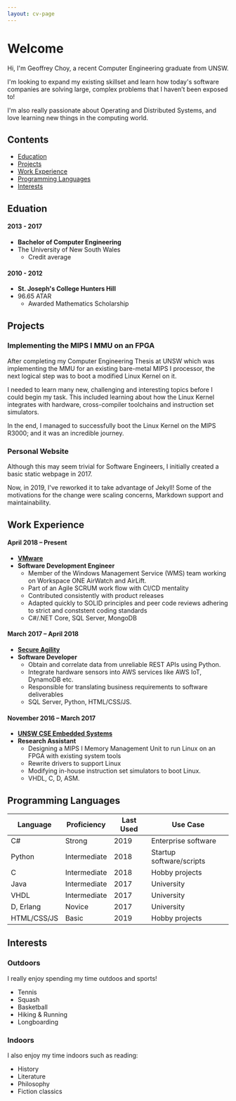 ```yaml
---
layout: cv-page
---
```


# Welcome

Hi, I'm Geoffrey Choy, a recent Computer Engineering graduate from UNSW.

I'm looking to expand my existing skillset and learn how today's software companies are solving large, complex problems that I haven’t been exposed to!

I'm also really passionate about Operating and Distributed Systems, and love learning new things in the computing world.

## Contents

* [Education](#education)
* [Projects](#projects)
* [Work Experience](#work-experience)
* [Programming Languages](#programming-languages)
* [Interests](#interests)

## Eduation

#### 2013 - 2017

* **Bachelor of Computer Engineering**
* The University of New South Wales
  * Credit average

#### 2010 - 2012

* **St. Joseph's College Hunters Hill**
* 96.65 ATAR
  * Awarded Mathematics Scholarship

## Projects

### Implementing the MIPS I MMU on an FPGA

After completing my Computer Engineering Thesis at UNSW which was implementing the MMU for an existing bare-metal MIPS I processor, the next logical step was to boot a modified Linux Kernel on it.

I needed to learn many new, challenging and interesting topics before I could begin my task. This included learning about how the Linux Kernel integrates with hardware, cross-compiler toolchains and instruction set simulators.

In the end, I managed to successfully boot the Linux Kernel on the MIPS R3000; and it was an incredible journey.

### Personal Website

Although this may seem trivial for Software Engineers, I initially created a basic static webpage in 2017.

Now, in 2019, I've reworked it to take advantage of Jekyll! Some of the motivations for the change were scaling concerns, Markdown support and maintainability.

## Work Experience

#### April 2018 – Present

* **[VMware](https://www.vmware.com/au/products/workspace-one/unified-endpoint-management.html)**
* **Software Development Engineer**
  * Member of the Windows Management Service (WMS) team working on Workspace ONE AirWatch and AirLift.
  * Part of an Agile SCRUM work flow with CI/CD mentality
  * Contributed consistently with product releases
  * Adapted quickly to SOLID principles and peer code reviews adhering to strict and conststent coding standards
  * C#/.NET Core, SQL Server, MongoDB

#### March 2017 – April 2018

* **[Secure Agility](https://secureagility.com/)**
* **Software Developer**
  * Obtain and correlate data from unreliable REST APIs using Python.
  * Integrate hardware sensors into AWS services like AWS IoT, DynamoDB etc.
  * Responsible for translating business requirements to software deliverables
  * SQL Server, Python, HTML/CSS/JS.

#### November 2016 – March 2017

* **[UNSW CSE Embedded Systems](https://www.engineering.unsw.edu.au/computer-science-engineering/)**
* **Research Assistant**
  * Designing a MIPS I Memory Management Unit to run Linux on an FPGA with existing system tools
  * Rewrite drivers to support Linux
  * Modifying in-house instruction set simulators to boot Linux.
  * VHDL, C, D, ASM.

## Programming Languages

| Language    | Proficiency  | Last Used | Use Case                 |
|-------------|--------------|-----------|--------------------------|
| C#          | Strong       | 2019      | Enterprise software      |
| Python      | Intermediate | 2018      | Startup software/scripts |
| C           | Intermediate | 2018      | Hobby projects           |
| Java        | Intermediate | 2017      | University               |
| VHDL        | Intermediate | 2017      | University               |
| D, Erlang   | Novice       | 2017      | University               |
| HTML/CSS/JS | Basic        | 2019      | Hobby projects           |

## Interests

### Outdoors

I really enjoy spending my time outdoos and sports!

* Tennis
* Squash
* Basketball
* Hiking & Running
* Longboarding

### Indoors

I also enjoy my time indoors such as reading:

* History
* Literature
* Philosophy
* Fiction classics
